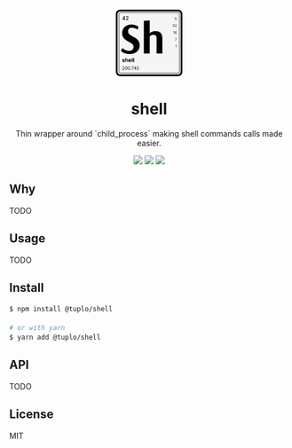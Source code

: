 <br />
<div align="center">
  <img src="logo.png" alt="Logo" width="120" height="120">

  <h1 align="center">shell</h3>

  <p align="center">
    Thin wrapper around `child_process` making shell commands calls made easier.</i>
  </p>
<p>
  <img src="https://img.shields.io/npm/v/@tuplo/shell">
  <img src="https://img.shields.io/bundlephobia/minzip/@tuplo/shell">
  <a href="https://codeclimate.com/github/tuplo/shell/test_coverage">
    <img src="https://api.codeclimate.com/v1/badges/7978f92305e2d8ed67c6/test_coverage" />
  </a>
</p>

</div>

## Why

TODO

## Usage

TODO

## Install

```bash
$ npm install @tuplo/shell

# or with yarn
$ yarn add @tuplo/shell
```

## API

TODO


## License

MIT